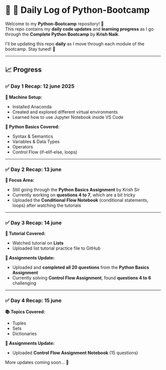 # 🐍 📅 Daily Log of Python-Bootcamp

Welcome to my **Python-Bootcamp** repository! 👋  
This repo contains my **daily code updates** and **learning progress** as I go through the **Complete Python Bootcamp** by **Krish Naik**.

I'll be updating this repo **daily** as I move through each module of the bootcamp. Stay tuned! 🚀

---

## 📈 Progress

### ✅ Day 1 Recap: 12 june 2025

**🔧 Machine Setup:**
- Installed Anaconda
- Created and explored different virtual environments
- Learned how to use Jupyter Notebook inside VS Code

**🐍 Python Basics Covered:**
- Syntax & Semantics
- Variables & Data Types
- Operators
- Control Flow (if-elif-else, loops)

---
### ✅ Day 2 Recap: 13 june

**📌 Focus Area:**  
- Still going through the **Python Basics Assignment** by Krish Sir  
- Currently working on **questions 4 to 7**, which are a bit tricky  
- Uploaded the **Conditional Flow Notebook** (conditional statements, loops) after watching the tutorials

---

### ✅ Day 3 Recap: 14 june

**🎥 Tutorial Covered:**  
- Watched tutorial on **Lists**  
- Uploaded list tutorial practice file to GitHub

**📘 Assignments Update:**  
- Uploaded and **completed all 20 questions** from the **Python Basics Assignment**
- Currently solving **Control Flow Assignment**, found **questions 4 to 6** challenging
---
### ✅ Day 4 Recap: 15 june
**📚 Topics Covered:**
- Tuples  
- Sets  
- Dictionaries  

**📘 Assignments Update:**  
- Uploaded **Control Flow Assignment Notebook** (15 questions) 
 
    
More updates coming soon... 🔄  
